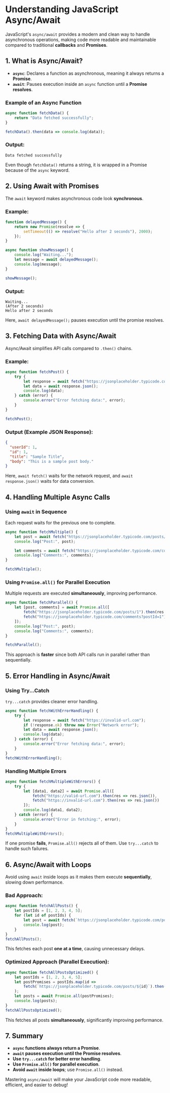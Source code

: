 # Understanding JavaScript Async/Await

JavaScript's `async/await` provides a modern and clean way to handle asynchronous operations, making code more readable and maintainable compared to traditional **callbacks** and **Promises**.

## 1. What is Async/Await?
- **`async`**: Declares a function as asynchronous, meaning it always returns a **Promise**.
- **`await`**: Pauses execution inside an `async` function until a **Promise resolves**.

### **Example of an Async Function**
```js
async function fetchData() {
    return "Data fetched successfully";
}

fetchData().then(data => console.log(data));
```
### **Output:**
```
Data fetched successfully
```
Even though `fetchData()` returns a string, it is wrapped in a Promise because of the `async` keyword.

## 2. Using Await with Promises
The `await` keyword makes asynchronous code look **synchronous**.

### **Example:**
```js
function delayedMessage() {
    return new Promise(resolve => {
        setTimeout(() => resolve("Hello after 2 seconds"), 2000);
    });
}

async function showMessage() {
    console.log("Waiting...");
    let message = await delayedMessage();
    console.log(message);
}

showMessage();
```
### **Output:**
```
Waiting...
(After 2 seconds)
Hello after 2 seconds
```
Here, `await delayedMessage();` pauses execution until the promise resolves.

## 3. Fetching Data with Async/Await
Async/Await simplifies API calls compared to `.then()` chains.

### **Example:**
```js
async function fetchPost() {
    try {
        let response = await fetch("https://jsonplaceholder.typicode.com/posts/1");
        let data = await response.json();
        console.log(data);
    } catch (error) {
        console.error("Error fetching data:", error);
    }
}

fetchPost();
```
### **Output (Example JSON Response):**
```json
{
  "userId": 1,
  "id": 1,
  "title": "Sample Title",
  "body": "This is a sample post body."
}
```
Here, `await fetch()` waits for the network request, and `await response.json()` waits for data conversion.

## 4. Handling Multiple Async Calls
### **Using `await` in Sequence**
Each request waits for the previous one to complete.
```js
async function fetchMultiple() {
    let post = await fetch("https://jsonplaceholder.typicode.com/posts/1").then(res => res.json());
    console.log("Post:", post);

    let comments = await fetch("https://jsonplaceholder.typicode.com/comments?postId=1").then(res => res.json());
    console.log("Comments:", comments);
}

fetchMultiple();
```

### **Using `Promise.all()` for Parallel Execution**
Multiple requests are executed **simultaneously**, improving performance.
```js
async function fetchParallel() {
    let [post, comments] = await Promise.all([
        fetch("https://jsonplaceholder.typicode.com/posts/1").then(res => res.json()),
        fetch("https://jsonplaceholder.typicode.com/comments?postId=1").then(res => res.json())
    ]);
    console.log("Post:", post);
    console.log("Comments:", comments);
}

fetchParallel();
```
This approach is **faster** since both API calls run in parallel rather than sequentially.

## 5. Error Handling in Async/Await
### **Using Try...Catch**
`try...catch` provides cleaner error handling.
```js
async function fetchWithErrorHandling() {
    try {
        let response = await fetch("https://invalid-url.com");
        if (!response.ok) throw new Error("Network error");
        let data = await response.json();
        console.log(data);
    } catch (error) {
        console.error("Error fetching data:", error);
    }
}
fetchWithErrorHandling();
```
### **Handling Multiple Errors**
```js
async function fetchMultipleWithErrors() {
    try {
        let [data1, data2] = await Promise.all([
            fetch("https://valid-url.com").then(res => res.json()),
            fetch("https://invalid-url.com").then(res => res.json())
        ]);
        console.log(data1, data2);
    } catch (error) {
        console.error("Error in fetching:", error);
    }
}
fetchMultipleWithErrors();
```
If one promise **fails**, `Promise.all()` rejects all of them. Use `try...catch` to handle such failures.

## 6. Async/Await with Loops
Avoid using `await` inside loops as it makes them execute **sequentially**, slowing down performance.

### **Bad Approach:**
```js
async function fetchAllPosts() {
    let postIds = [1, 2, 3, 4, 5];
    for (let id of postIds) {
        let post = await fetch(`https://jsonplaceholder.typicode.com/posts/${id}`).then(res => res.json());
        console.log(post);
    }
}
fetchAllPosts();
```
This fetches each post **one at a time**, causing unnecessary delays.

### **Optimized Approach (Parallel Execution):**
```js
async function fetchAllPostsOptimized() {
    let postIds = [1, 2, 3, 4, 5];
    let postPromises = postIds.map(id =>
        fetch(`https://jsonplaceholder.typicode.com/posts/${id}`).then(res => res.json())
    );
    let posts = await Promise.all(postPromises);
    console.log(posts);
}
fetchAllPostsOptimized();
```
This fetches all posts **simultaneously**, significantly improving performance.

## 7. Summary
- **`async` functions always return a Promise**.
- **`await` pauses execution until the Promise resolves**.
- **Use `try...catch` for better error handling**.
- **Use `Promise.all()` for parallel execution**.
- **Avoid `await` inside loops**; use `Promise.all()` instead.

Mastering `async/await` will make your JavaScript code more readable, efficient, and easier to debug!
